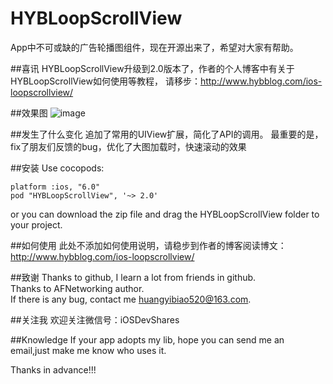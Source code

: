 # HYBLoopScrollView
App中不可或缺的广告轮播图组件，现在开源出来了，希望对大家有帮助。

##喜讯
HYBLoopScrollView升级到2.0版本了，作者的个人博客中有关于HYBLoopScrollView如何使用等教程，
请移步：http://www.hybblog.com/ios-loopscrollview/


##效果图
![image](https://github.com/632840804/HYBLoopScrollView/blob/master/screen.png)

##发生了什么变化
追加了常用的UIView扩展，简化了API的调用。
最重要的是，fix了朋友们反馈的bug，优化了大图加载时，快速滚动的效果

##安装
Use cocopods:
```
platform :ios, "6.0"
pod "HYBLoopScrollView", '~> 2.0'
```
or you can download the zip file and drag the HYBLoopScrollView folder to your project.

##如何使用
此处不添加如何使用说明，请稳步到作者的博客阅读博文：http://www.hybblog.com/ios-loopscrollview/


##致谢
Thanks to github, I learn a lot from friends in github.<br/>
Thanks to AFNetworking author.<br/>
If there is any bug, contact me huangyibiao520@163.com.

##关注我
欢迎关注微信号：iOSDevShares

##Knowledge
If your app adopts my lib, hope you can send me an email,just make me know who uses it.<br/>

Thanks in advance!!!

